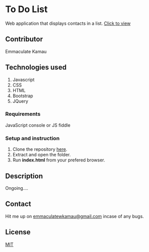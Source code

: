 # To Do List
Web application that displays contacts in a list.
[Click to view]()

## Contributor
Emmaculate Kamau

## Technologies used

1. Javascript
2. CSS
3. HTML
4. Bootstrap
5. JQuery

### Requirements

JavaScript console or JS fiddle

### Setup and instruction
1. Clone the repository [here]().
2. Extract and open the folder.
3. Run **index.html** from your prefered browser.

## Description

Ongoing....

## Contact
Hit me up on emmaculatewkamau@gmail.com incase of any bugs.

## License

[MIT](https://choosealicense.com/licenses/mit/)